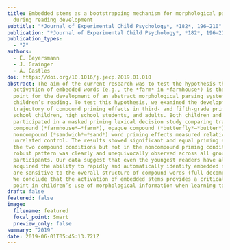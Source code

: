 ```yaml
---
title: Embedded stems as a bootstrapping mechanism for morphological parsing
  during reading development
subtitle: "*Journal of Experimental Child Psychology*, *182*, 196–210"
publication: "*Journal of Experimental Child Psychology*, *182*, 196–210"
publication_types:
  - "2"
authors:
  - E. Beyersmann
  - J. Grainger
  - A. Castles
doi: https://doi.org/10.1016/j.jecp.2019.01.010
abstract: The aim of the current research was to test the hypothesis that the
  activation of embedded words (e.g., the *farm* in *farmhouse*) is the starting
  point for the development of an abstract morphological parsing system in
  children’s reading. To test this hypothesis, we examined the developmental
  trajectory of compound priming effects in third- and fifth-grade primary
  school children, high school students, and adults. Both children and adults
  participated in a masked priming lexical decision study comparing transparent
  compound (*farmhouse*–*farm*), opaque compound (*butterfly*–*butter*), and
  noncompound (*sandwich*–*sand*) word priming effects measured relative to an
  unrelated control. The results showed significant and equal priming effects in
  the two compound conditions but not in the noncompound priming condition. This
  robust pattern was clearly and unequivocally observed across all groups of
  participants. Our data suggest that even the youngest readers have already
  acquired the ability to rapidly and automatically identify embedded stems and
  are sensitive to the overall structure of compound words (full decomposition).
  We conclude that the activation of embedded stems provides a critical starting
  point in children’s use of morphological information when learning to read.
draft: false
featured: false
image:
  filename: featured
  focal_point: Smart
  preview_only: false
summary: "2019"
date: 2019-06-01T05:45:13.721Z
---
```

